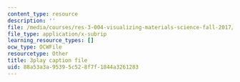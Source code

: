 ```yaml
---
content_type: resource
description: ''
file: /media/courses/res-3-004-visualizing-materials-science-fall-2017/88a53a3a95395c528f7f1844a3261283_n9eMl6uLZeU.vtt
file_type: application/x-subrip
learning_resource_types: []
ocw_type: OCWFile
resourcetype: Other
title: 3play caption file
uid: 88a53a3a-9539-5c52-8f7f-1844a3261283
---
```

